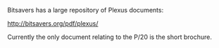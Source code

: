 Bitsavers has a large repository of Plexus documents:

http://bitsavers.org/pdf/plexus/

Currently the only document relating to the P/20 is the short brochure. 
